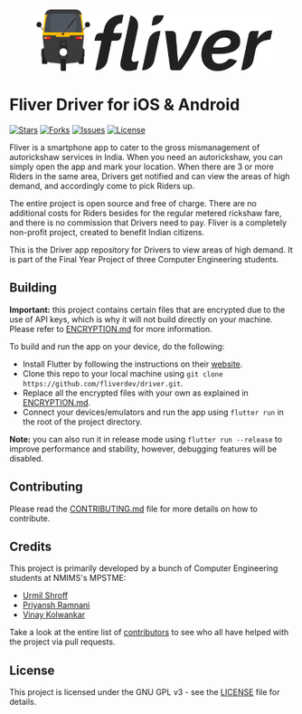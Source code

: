 <p align="center"><img height="110px" width="110px" src="./branding/rickshaw.png" alt="Fliver Driver"/><img height="100px" width="315px" src="./branding/text.png" alt="Fliver Driver"/></p>

# Fliver Driver for iOS & Android

[![Stars](https://img.shields.io/github/stars/fliverdev/driver.svg)](https://github.com/fliverdev/driver/stargazers)
[![Forks](https://img.shields.io/github/forks/fliverdev/driver.svg)](https://github.com/fliverdev/driver/network/members)
[![Issues](https://img.shields.io/github/issues/fliverdev/driver.svg)](https://github.com/fliverdev/driver/issues)
[![License](https://img.shields.io/github/license/fliverdev/driver.svg)](https://opensource.org/licenses/GPL-3.0)

Fliver is a smartphone app to cater to the gross mismanagement of autorickshaw services in India. When you need an autorickshaw, you can simply open the app and mark your location. When there are 3 or more Riders in the same area, Drivers get notified and can view the areas of high demand, and accordingly come to pick Riders up.

The entire project is open source and free of charge. There are no additional costs for Riders besides for the regular metered rickshaw fare, and there is no commission that Drivers need to pay. Fliver is a completely non-profit project, created to benefit Indian citizens.

This is the Driver app repository for Drivers to view areas of high demand. It is part of the Final Year Project of three Computer Engineering students.

## Building

**Important:** this project contains certain files that are encrypted due to the use of API keys, which is why it will not build directly on your machine. Please refer to [ENCRYPTION.md](ENCRYPTION.md) for more information.

To build and run the app on your device, do the following:

-   Install Flutter by following the instructions on their [website](https://flutter.dev/docs/get-started/install/).
-   Clone this repo to your local machine using `git clone https://github.com/fliverdev/driver.git`.
-   Replace all the encrypted files with your own as explained in [ENCRYPTION.md](ENCRYPTION.md).
-   Connect your devices/emulators and run the app using `flutter run` in the root of the project directory.

**Note:** you can also run it in release mode using `flutter run --release` to improve performance and stability, however, debugging features will be disabled.

## Contributing

Please read the [CONTRIBUTING.md](CONTRIBUTING.md) file for more details on how to contribute.

## Credits

This project is primarily developed by a bunch of Computer Engineering students at NMIMS's MPSTME:

-   [Urmil Shroff](https://github.com/urmilshroff)
-   [Priyansh Ramnani](https://github.com/prince1998)
-   [Vinay Kolwankar](https://github.com/vinay-ai)

Take a look at the entire list of [contributors](https://github.com/fliverdev/driver/graphs/contributors) to see who all have helped with the project via pull requests.

## License

This project is licensed under the GNU GPL v3 - see the [LICENSE](LICENSE) file for details.
